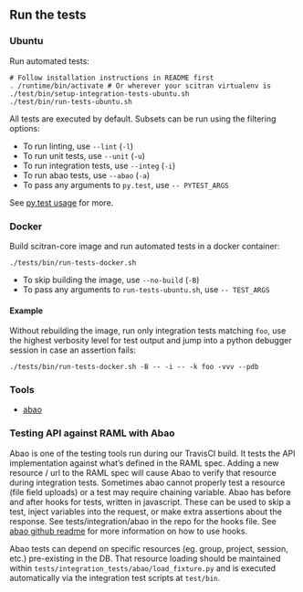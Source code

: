 ## Run the tests

### Ubuntu
Run automated tests:
```
# Follow installation instructions in README first
. /runtime/bin/activate # Or wherever your scitran virtualenv is
./test/bin/setup-integration-tests-ubuntu.sh
./test/bin/run-tests-ubuntu.sh
```
All tests are executed by default. Subsets can be run using the filtering options:

* To run linting, use `--lint` (`-l`)
* To run unit tests, use `--unit` (`-u`)
* To run integration tests, use `--integ` (`-i`)
* To run abao tests, use `--abao` (`-a`)
* To pass any arguments to `py.test`, use `-- PYTEST_ARGS`

See [py.test usage](https://docs.pytest.org/en/latest/usage.html) for more.

### Docker
Build scitran-core image and run automated tests in a docker container:
```
./tests/bin/run-tests-docker.sh
```
* To skip building the image, use `--no-build` (`-B`)
* To pass any arguments to `run-tests-ubuntu.sh`, use `-- TEST_ARGS`

#### Example
Without rebuilding the image, run only integration tests matching `foo`, use the highest verbosity level for test output and jump into a python debugger session in case an assertion fails:
```
./tests/bin/run-tests-docker.sh -B -- -i -- -k foo -vvv --pdb
```

### Tools
- [abao](https://github.com/cybertk/abao/)

### Testing API against RAML with Abao
Abao is one of the testing tools run during our TravisCI build.  It tests the API implementation against what’s defined in the RAML spec.  Adding a new resource / url to the RAML spec will cause Abao to verify that resource during integration tests.  Sometimes abao cannot properly test a resource (file field uploads) or a test may require chaining variable.  Abao has before and after hooks for tests, written in javascript.  These can be used to skip a test, inject variables into the request, or make extra assertions about the response.  See tests/integration/abao in the repo for the hooks file.  See [abao github readme](https://github.com/cybertk/abao/blob/master/README.md) for more information on how to use hooks.

Abao tests can depend on specific resources (eg. group, project, session, etc.) pre-existing in the DB. That resource loading should be maintained within `tests/integration_tests/abao/load_fixture.py` and is executed automatically via the integration test scripts at `test/bin`.
